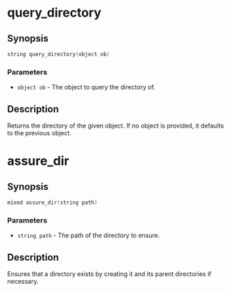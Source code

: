 # query_directory

## Synopsis

```c
string query_directory(object ob)
```

### Parameters

* `object ob` - The object to query the directory of.

## Description

Returns the directory of the given object. If no object is
provided, it defaults to the previous object.

# assure_dir

## Synopsis

```c
mixed assure_dir(string path)
```

### Parameters

* `string path` - The path of the directory to ensure.

## Description

Ensures that a directory exists by creating it and its parent
directories if necessary.

